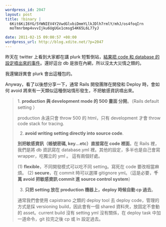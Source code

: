 ```yaml
--- 
wordpress_id: 2047
layout: post
title: !binary |
  6Kit6KiI6YG/5YWNIEV4Y2VwdGlvbiDmmYLlkJDlh7rmlY/mhJ/os4foqIrn
  moTmnrbmp4vvvIjku6UgUGx1cmsg54K65L6L77yJ

date: 2011-02-15 09:00:57 +08:00
wordpress_url: http://blog.xdite.net/?p=2047
---
```

昨天在 twitter 上看到大家都在講 plurk 短暫倒站，<a href="http://paste.plurk.com/show/373439/">結果把 code 和 database 的設定噴出來的事件</a>。還好這台 db 是放在內網，所以沒太大災情之類的。

我還蠻訝異會 plurk 會出這種包的。

Anyway，看了以後想分享一下，通常 Rails 開發團隊在開發和 Deploy 時，會如何 avoid 將來有一天類似這種倒站情形發生，不把敏感資訊噴出來。

<blockquote>1. <strong>production 與 development mode 的 500 畫面 分開</strong>。（Rails default setting ）

production 永遠只會 throw 500 的 html，只有 development 才會 throw code stack for tracing.

2. <strong>avoid writing setting directly into source code</strong>.

<strong>別把敏感資訊（帳號密碼, key...etc）直接寫在 code 裡面</strong>。在 Rails 裡，我們是將 db 資訊寫在 database.yml 裡。其他的設定，多半也是自己會寫 wrapper，吃獨立的 yml 。
這有兩個好處。

(1) <strong>flexible</strong>，不同開發模式可以吃不同 setting。寫死在 code 要改相當麻煩。
(2) <strong>secure</strong>，在 commit 時可以選擇 gitignore yml。（這是必要，<strong>千萬 avoid 把敏感資訊 commit 進 source control system</strong>）

3. <strong>只把 setting 放在 production 機器上，deploy 時候自動 cp 過去</strong>。

通常我們會使用 capistrano 之類的 deploy tool 去 deploy code，管理的方式是採 versioning build，因此會有一個 shared 資料夾，放固定不會動的 asset。current build 沒有 setting yml 沒有關係，在 deploy task 中加一道命令，git 拉完之後 cp 或 ln 設定過去。</blockquote>




